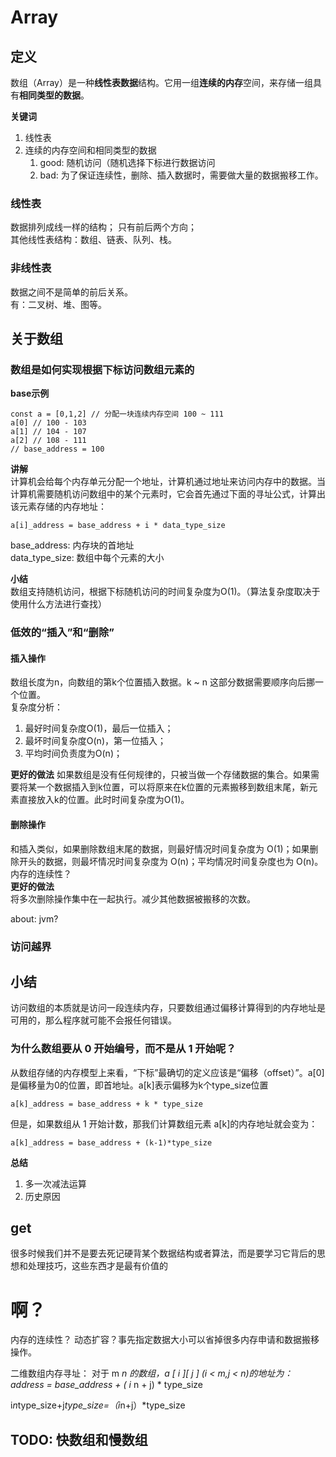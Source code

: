 # Array

## 定义

数组（Array）是一种**线性表数据**结构。它用一组**连续的内存**空间，来存储一组具有**相同类型的数据**。  

**关键词**  

1. 线性表
2. 连续的内存空间和相同类型的数据
   1. good: 随机访问（随机选择下标进行数据访问
   2. bad: 为了保证连续性，删除、插入数据时，需要做大量的数据搬移工作。

### 线性表

数据排列成线一样的结构；
只有前后两个方向；  
其他线性表结构：数组、链表、队列、栈。  

### 非线性表

数据之间不是简单的前后关系。  
有：二叉树、堆、图等。

## 关于数组

### 数组是如何实现根据下标访问数组元素的

**base示例**

```
const a = [0,1,2] // 分配一块连续内存空间 100 ~ 111
a[0] // 100 - 103
a[1] // 104 - 107
a[2] // 108 - 111
// base_address = 100
```

**讲解**  
计算机会给每个内存单元分配一个地址，计算机通过地址来访问内存中的数据。当计算机需要随机访问数组中的某个元素时，它会首先通过下面的寻址公式，计算出该元素存储的内存地址：

```
a[i]_address = base_address + i * data_type_size
```

base_address: 内存块的首地址  
data_type_size: 数组中每个元素的大小  

**小结**  
数组支持随机访问，根据下标随机访问的时间复杂度为O(1)。（算法复杂度取决于使用什么方法进行查找）

### 低效的“插入”和“删除”

#### 插入操作

数组长度为n，向数组的第k个位置插入数据。k ~ n 这部分数据需要顺序向后挪一个位置。  
复杂度分析：

1. 最好时间复杂度O(1)，最后一位插入；
2. 最坏时间复杂度O(n)，第一位插入；
3. 平均时间负责度为O(n)；

**更好的做法**
如果数组是没有任何规律的，只被当做一个存储数据的集合。如果需要将某一个数据插入到k位置，可以将原来在k位置的元素搬移到数组末尾，新元素直接放入k的位置。此时时间复杂度为O(1)。

#### 删除操作

和插入类似，如果删除数组末尾的数据，则最好情况时间复杂度为 O(1)；如果删除开头的数据，则最坏情况时间复杂度为 O(n)；平均情况时间复杂度也为 O(n)。
内存的连续性？  
**更好的做法**  
将多次删除操作集中在一起执行。减少其他数据被搬移的次数。  

about: jvm?

### 访问越界

## 小结

访问数组的本质就是访问一段连续内存，只要数组通过偏移计算得到的内存地址是可用的，那么程序就可能不会报任何错误。  

### 为什么数组要从 0 开始编号，而不是从 1 开始呢？

从数组存储的内存模型上来看，“下标”最确切的定义应该是“偏移（offset）”。a[0]是偏移量为0的位置，即首地址。a[k]表示偏移为k个type_size位置

```
a[k]_address = base_address + k * type_size
```

但是，如果数组从 1 开始计数，那我们计算数组元素 a[k]的内存地址就会变为：

```
a[k]_address = base_address + (k-1)*type_size
```

**总结**  

1. 多一次减法运算
2. 历史原因

## get

很多时候我们并不是要去死记硬背某个数据结构或者算法，而是要学习它背后的思想和处理技巧，这些东西才是最有价值的

# 啊？

内存的连续性？
动态扩容？事先指定数据大小可以省掉很多内存申请和数据搬移操作。  

二维数组内存寻址： 对于 m *n 的数组，a [ i ][ j ] (i < m,j < n)的地址为： address = base_address + ( i* n + j) * type_size

i*n*type_size+j*type_size=（i*n+j）*type_size

## TODO: 快数组和慢数组
